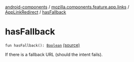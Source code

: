 [android-components](../../index.md) / [mozilla.components.feature.app.links](../index.md) / [AppLinkRedirect](index.md) / [hasFallback](./has-fallback.md)

# hasFallback

`fun hasFallback(): `[`Boolean`](https://kotlinlang.org/api/latest/jvm/stdlib/kotlin/-boolean/index.html) [(source)](https://github.com/mozilla-mobile/android-components/blob/master/components/feature/app-links/src/main/java/mozilla/components/feature/app/links/AppLinkRedirect.kt#L27)

If there is a fallback URL (should the intent fails).

